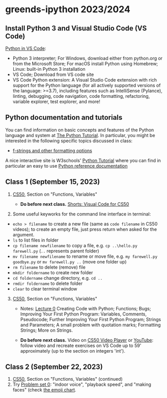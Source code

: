 # greends-ipython 2023/2024

## Install Python 3 and Visual Studio Code (VS Code)

[Python in VS Code](https://code.visualstudio.com/docs/python/python-tutorial):
  * Python 3 interpreter; For Windows, download either from python.org or from the Microsoft Store; For macOS install Python using Homebrew; Linux: built-in Python 3 installation
  * VS Code; Download from VS code site
  * VS Code Python extension: A Visual Studio Code extension with rich support for the Python language (for all actively supported versions of the language: >=3.7), including features such as IntelliSense (Pylance), linting, debugging, code navigation, code formatting, refactoring, variable explorer, test explorer, and more!

## Python documentation and tutorials

You can find information on basic concepts and features of the Python language and system at  [The Python Tutorial](https://docs.python.org/3/tutorial/index.html). In particular, you might be interested in the following specific topics discussed in class:
* [f-strings and other formatting options](https://docs.python.org/3/tutorial/inputoutput.html)

A nice interactive site is W3schools' [Python Tutorial](https://www.w3schools.com/python/default.asp) where you can find in particular an easy to use  [Python reference documentation](https://www.w3schools.com/python/python_reference.asp)

## Class 1 (September 15, 2023)

1. [CS50](https://cs50.harvard.edu/python/2022/), Section on "Functions, Variables"
   * **Do before next class.** [Shorts: Visual Code for CS50](https://cs50.harvard.edu/python/2022/shorts/visual_studio_code_for_cs50/)
    
2. Some useful keyworks for the command line interface in terminal:
* `echo > filename` to create a new file (same as `code filename` in CS50 videos); to create an empty file, just press return when asked for the argument.
* `ls` to list files in folder
* `cp filename newfilename` to copy a file, e.g. `cp ..\hello.py  farewell.py` (`..` represents parent folder)
* `mv filename newfilename` to rename or move file, e.g. `my farewell.py goodbye.py` or `mv farewell.py ..` (move one folder up)
* `rm filename` to delete (remove) file
* `mkdir foldername` to create new folder
* `cd foldername` change directory, e.g. `cd ..` 
* `rmdir foldername` to delete folder
* `clear` to clear terminal window

3. [CS50](https://cs50.harvard.edu/python/2022/), Section on "Functions, Variables"
   * Notes: [Lecture 0](https://cs50.harvard.edu/python/2022/notes/0/)
    Creating Code with Python; 
    Functions; 
    Bugs; 
    Improving Your First Python Program:
        Variables,
        Comments,
        Pseudocode;
    Further Improving Your First Python Program;
    Strings and Parameters; 
        A small problem with quotation marks;
    Formatting Strings;
    More on Strings.

   
   * **Do before next class.** Video on [CS50 Video Player](https://video.cs50.io/JP7ITIXGpHk) or [YouTube](https://youtu.be/JP7ITIXGpHk): follow video and recreate exercises on VS Code up to 59' approximately (up to the section on integers 'int').
    
## Class 2 (September 22, 2023)

1. [CS50](https://cs50.harvard.edu/python/2022/), Section on "Functions, Variables" (continued)
2. Try [Problem set 0](https://cs50.harvard.edu/python/2022/psets/0/): "indoor voice", "playback speed", and "making faces" (check [the emoji chart](https://unicode.org/emoji/charts/full-emoji-list.html).
